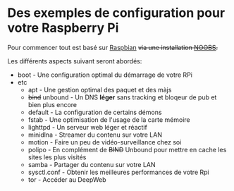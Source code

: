 Des exemples de configuration pour votre Raspberry Pi
=======================================

Pour commencer tout est basé sur [Raspbian](http://www.raspbian.org/) ~~via une installation [NOOBS](http://www.raspberrypi.org/help/noobs-setup/).~~

Les différents aspects suivant seront abordés:
* boot - Une configuration optimal du démarrage de votre RPi
* etc
  * apt - Une gestion optimal des paquet et des màjs
  * ~~bind~~ unbound - Un DNS **léger** sans tracking et bloqeur de pub et bien plus encore
  * default - La configuration de certains démons
  * fstab - Une optimisation de l'usage de la carte mémoire 
  * lighttpd - Un serveur web léger et réactif
  * minidlna - Streamer du contenu sur votre LAN
  * motion - Faire un peu de vidéo-surveillance chez soi
  * polipo - En complément de ~~BIND~~ Unbound pour mettre en cache les sites les plus visités
  * samba - Partager du contenu sur votre LAN
  * sysctl.conf - Obtenir les meilleures performances de votre Rpi
  * tor - Accéder au DeepWeb
